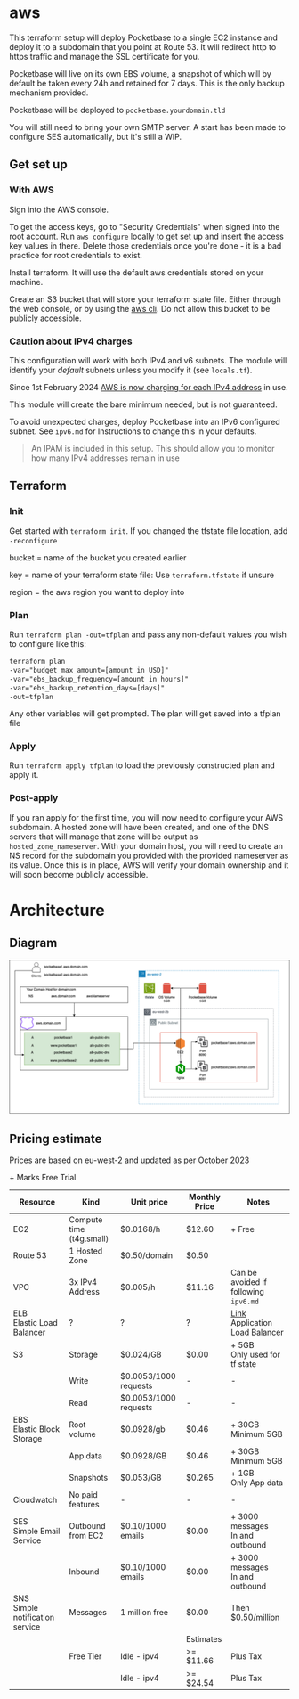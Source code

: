 # aws

This terraform setup will deploy Pocketbase to a single EC2 instance and deploy it to a subdomain that you point at Route 53. It will redirect http to https traffic and manage the SSL certificate for you.

Pocketbase will live on its own EBS volume, a snapshot of which will by default be taken every 24h and retained for 7 days. This is the only backup mechanism provided.

Pocketbase will be deployed to `pocketbase.yourdomain.tld`

You will still need to bring your own SMTP server. A start has been made to configure SES automatically, but it's still a WIP.

## Get set up

### With AWS

Sign into the AWS console.

To get the access keys, go to "Security Credentials" when signed into the root account. Run `aws configure` locally to get set up and insert the access key values in there. Delete those credentials once you're done - it is a bad practice for root credentials to exist.

Install terraform. It will use the default aws credentials stored on your machine.

Create an S3 bucket that will store your terraform state file. Either through the web console, or by using the [aws cli](https://docs.aws.amazon.com/cli/latest/userguide/getting-started-install.html). Do not allow this bucket to be publicly accessible.

### Caution about IPv4 charges

This configuration will work with both IPv4 and v6 subnets. The module will identify your _default_ subnets unless you modify it (see `locals.tf`).

Since 1st February 2024 [AWS is now charging for each IPv4 address](https://aws.amazon.com/blogs/aws/new-aws-public-ipv4-address-charge-public-ip-insights/) in use.

This module will create the bare minimum needed, but is not guaranteed.

To avoid unexpected charges, deploy Pocketbase into an IPv6 configured subnet. See `ipv6.md` for Instructions to change this in your defaults.

> An IPAM is included in this setup. This should allow you to monitor how many IPv4 addresses remain in use

## Terraform

### Init

Get started with `terraform init`. If you changed the tfstate file location, add `-reconfigure`

bucket = name of the bucket you created earlier

key = name of your terraform state file: Use `terraform.tfstate` if unsure

region = the aws region you want to deploy into

### Plan

Run `terraform plan -out=tfplan` and pass any non-default values you wish to configure like this:

```
terraform plan
-var="budget_max_amount=[amount in USD]"
-var="ebs_backup_frequency=[amount in hours]"
-var="ebs_backup_retention_days=[days]"
-out=tfplan
```

Any other variables will get prompted. The plan will get saved into a tfplan file

### Apply

Run `terraform apply tfplan` to load the previously constructed plan and apply it.

### Post-apply

If you ran apply for the first time, you will now need to configure your AWS subdomain. A hosted zone will have been created, and one of the DNS servers that will manage that zone will be output as `hosted_zone_nameserver`. With your domain host, you will need to create an NS record for the subdomain you provided with the provided nameserver as its value. Once this is in place, AWS will verify your domain ownership and it will soon become publicly accessible.

# Architecture

## Diagram

![Architecture](architecture.png)

## Pricing estimate

Prices are based on eu-west-2 and updated as per October 2023

\+ Marks Free Trial

| Resource                             | Kind                     | Unit price            | Monthly Price | Notes                                                                                        |
| ------------------------------------ | ------------------------ | --------------------- | ------------- | -------------------------------------------------------------------------------------------- |
| EC2                                  | Compute time (t4g.small) | $0.0168/h             | $12.60        | + Free                                                                                       |
| Route 53                             | 1 Hosted Zone            | $0.50/domain          | $0.50         |                                                                                              |
| VPC                                  | 3x IPv4 Address          | $0.005/h              | $11.16        | Can be avoided if following `ipv6.md`                                                        |
| ELB<br />Elastic Load Balancer       | ?                        | ?                     | ?             | [Link](https://aws.amazon.com/elasticloadbalancing/pricing/)<br /> Application Load Balancer |
| S3                                   | Storage                  | $0.024/GB             | $0.00         | + 5GB<br />Only used for tf state                                                            |
|                                      | Write                    | $0.0053/1000 requests | -             | -                                                                                            |
|                                      | Read                     | $0.0053/1000 requests | -             | -                                                                                            |
| EBS<br />Elastic Block Storage       | Root volume              | $0.0928/gb            | $0.46         | + 30GB<br /> Minimum 5GB                                                                     |
|                                      | App data                 | $0.0928/GB            | $0.46         | + 30GB<br /> Minimum 5GB                                                                     |
|                                      | Snapshots                | $0.053/GB             | $0.265        | + 1GB<br /> Only App data                                                                    |
| Cloudwatch                           | No paid features         | -                     | -             | -                                                                                            |
| SES<br />Simple Email Service        | Outbound from EC2        | $0.10/1000 emails     | $0.00         | + 3000 messages<br />In and outbound                                                         |
|                                      | Inbound                  | $0.10/1000 emails     | $0.00         | + 3000 messages<br />In and outbound                                                         |
| SNS<br />Simple notification service | Messages                 | 1 million free        | $0.00         | Then $0.50/million                                                                           |
|                                      |                          |                       | Estimates     |                                                                                              |
|                                      | Free Tier                | Idle - ipv4           | >= $11.66     | Plus Tax                                                                                     |
|                                      |                          | Idle - ipv4           | >= $24.54     | Plus Tax                                                                                     |
